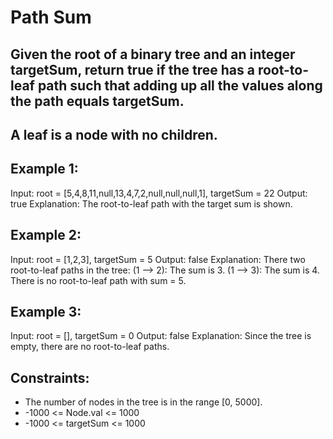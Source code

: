 # Path Sum

## Given the root of a binary tree and an integer targetSum, return true if the tree has a root-to-leaf path such that adding up all the values along the path equals targetSum.

## A leaf is a node with no children.

 

## Example 1:


Input: root = [5,4,8,11,null,13,4,7,2,null,null,null,1], targetSum = 22
Output: true
Explanation: The root-to-leaf path with the target sum is shown.
## Example 2:


Input: root = [1,2,3], targetSum = 5
Output: false
Explanation: There two root-to-leaf paths in the tree:
(1 --> 2): The sum is 3.
(1 --> 3): The sum is 4.
There is no root-to-leaf path with sum = 5.
## Example 3:

Input: root = [], targetSum = 0
Output: false
Explanation: Since the tree is empty, there are no root-to-leaf paths.
 

## Constraints:

- The number of nodes in the tree is in the range [0, 5000].
- -1000 <= Node.val <= 1000
- -1000 <= targetSum <= 1000